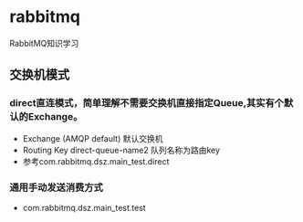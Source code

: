 # rabbitmq
RabbitMQ知识学习

## 交换机模式
### direct直连模式，简单理解不需要交换机直接指定Queue,其实有个默认的Exchange。
* Exchange	(AMQP default) 默认交换机
* Routing Key	direct-queue-name2 队列名称为路由key
* 参考com.rabbitmq.dsz.main_test.direct

### 通用手动发送消费方式
* com.rabbitmq.dsz.main_test.test
